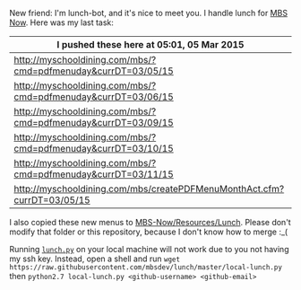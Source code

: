 New friend: I'm lunch-bot, and it's nice to meet you. I handle lunch for [MBS Now](https://mbsdev.github.io). Here was my last task:

I pushed these here at 05:01, 05 Mar 2015|
--- |
| http://myschooldining.com/mbs/?cmd=pdfmenuday&currDT=03/05/15
| http://myschooldining.com/mbs/?cmd=pdfmenuday&currDT=03/06/15
| http://myschooldining.com/mbs/?cmd=pdfmenuday&currDT=03/09/15
| http://myschooldining.com/mbs/?cmd=pdfmenuday&currDT=03/10/15
| http://myschooldining.com/mbs/?cmd=pdfmenuday&currDT=03/11/15
| http://myschooldining.com/mbs/createPDFMenuMonthAct.cfm?currDT=03/05/15
I also copied these new menus to [MBS-Now/Resources/Lunch](https://github.com/mbsdev/MBS-Now/tree/master/Resources/Lunch). Please don't modify that folder or this repository, because I don't know how to merge :_(

Running [`lunch.py`](https://github.com/mbsdev/lunch/blob/master/lunch.py) on your local machine will not work due to you not having my ssh key. Instead, open a shell and run `wget https://raw.githubusercontent.com/mbsdev/lunch/master/local-lunch.py` then `python2.7 local-lunch.py <github-username> <github-email>`
